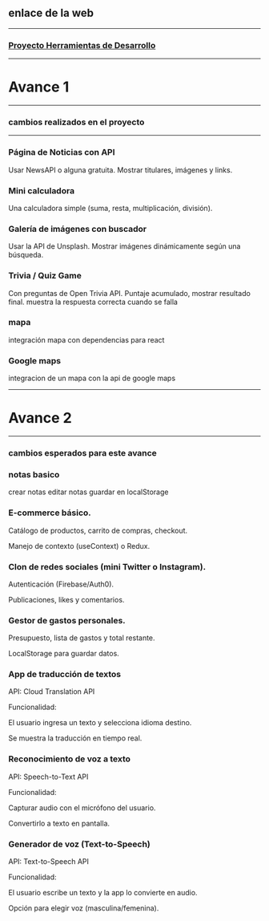 
## enlace de la web
---
### <a href="https://herramientas-de-desarrollo.vercel.app/" target="_blank">Proyecto Herramientas de Desarrollo</a>
________________________________________
# Avance 1
_______________________________________

### cambios realizados en el proyecto
---------------------------------------

### Página de Noticias con API

Usar NewsAPI o alguna gratuita.
Mostrar titulares, imágenes y links.

### Mini calculadora

Una calculadora simple (suma, resta, multiplicación, división).

### Galería de imágenes con buscador

Usar la API de Unsplash.
Mostrar imágenes dinámicamente según una búsqueda.

### Trivia / Quiz Game

Con preguntas de Open Trivia API.
Puntaje acumulado, mostrar resultado final.
muestra la respuesta correcta cuando se falla

### mapa 

integración mapa con dependencias para react

### Google maps

integracion de un mapa con la api de google maps

__________________________________________
# Avance 2

________________________________________
### cambios esperados para este avance 

### notas basico
crear notas
editar notas
guardar en localStorage

### E-commerce básico.


Catálogo de productos, carrito de compras, checkout.

Manejo de contexto (useContext) o Redux.




### Clon de redes sociales (mini Twitter o Instagram).


Autenticación (Firebase/Auth0).

Publicaciones, likes y comentarios.

### Gestor de gastos personales.

Presupuesto, lista de gastos y total restante.

LocalStorage para guardar datos.

### App de traducción de textos

API: Cloud Translation API

Funcionalidad:

El usuario ingresa un texto y selecciona idioma destino.

Se muestra la traducción en tiempo real.

### Reconocimiento de voz a texto

API: Speech-to-Text API

Funcionalidad:

Capturar audio con el micrófono del usuario.

Convertirlo a texto en pantalla.


### Generador de voz (Text-to-Speech)

API: Text-to-Speech API

Funcionalidad:

El usuario escribe un texto y la app lo convierte en audio.

Opción para elegir voz (masculina/femenina).

